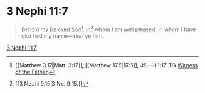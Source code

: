 # 3 Nephi 11:7

> Behold my <u>Beloved Son</u>[^a], <u>in</u>[^b] whom I am well pleased, in whom I have glorified my name—hear ye him.

[3 Nephi 11:7](https://www.churchofjesuschrist.org/study/scriptures/bofm/3-ne/11?lang=eng&id=p7#p7)


[^a]: [[Matthew 3.17|Matt. 3:17]]; [[Matthew 17.5|17:5]]; JS—H 1:17. TG [Witness of the Father](https://www.churchofjesuschrist.org/study/scriptures/tg/witness-of-the-father?lang=eng).
[^b]: [[3 Nephi 9.15|3 Ne. 9:15.]]
